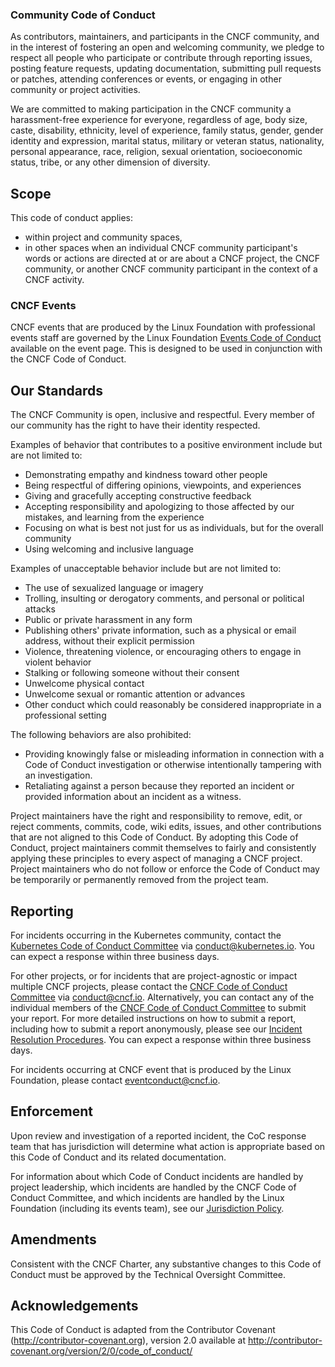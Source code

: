 
### Community Code of Conduct

As contributors, maintainers, and participants in the CNCF community, and in the interest of fostering
an open and welcoming community, we pledge to respect all people who participate or contribute
through reporting issues, posting feature requests, updating documentation,
submitting pull requests or patches, attending conferences or events, or engaging in other community or project activities.

We are committed to making participation in the CNCF community a harassment-free experience for everyone, regardless of age, body size, caste, disability, ethnicity, level of experience, family status, gender, gender identity and expression, marital status, military or veteran status, nationality, personal appearance, race, religion, sexual orientation, socioeconomic status, tribe, or any other dimension of diversity.

## Scope

This code of conduct applies:
* within project and community spaces,
* in other spaces when an individual CNCF community participant's words or actions are directed at or are about a CNCF project, the CNCF community, or another CNCF community participant in the context of a CNCF activity.

### CNCF Events

CNCF events that are produced by the Linux Foundation with professional events staff are governed by the Linux Foundation [Events Code of Conduct](https://events.linuxfoundation.org/code-of-conduct/) available on the event page. This is designed to be used in conjunction with the CNCF Code of Conduct.

## Our Standards

The CNCF Community is open, inclusive and respectful. Every member of our community has the right to have their identity respected.

Examples of behavior that contributes to a positive environment include but are not limited to:

* Demonstrating empathy and kindness toward other people
* Being respectful of differing opinions, viewpoints, and experiences
* Giving and gracefully accepting constructive feedback
* Accepting responsibility and apologizing to those affected by our mistakes,
  and learning from the experience
* Focusing on what is best not just for us as individuals, but for the
  overall community
* Using welcoming and inclusive language


Examples of unacceptable behavior include but are not limited to:

* The use of sexualized language or imagery
* Trolling, insulting or derogatory comments, and personal or political attacks
* Public or private harassment in any form
* Publishing others' private information, such as a physical or email
  address, without their explicit permission
* Violence, threatening violence, or encouraging others to engage in violent behavior
* Stalking or following someone without their consent
* Unwelcome physical contact
* Unwelcome sexual or romantic attention or advances
* Other conduct which could reasonably be considered inappropriate in a
  professional setting

The following behaviors are also prohibited:
* Providing knowingly false or misleading information in connection with a Code of Conduct investigation or otherwise intentionally tampering with an investigation.
* Retaliating against a person because they reported an incident or provided information about an incident as a witness.

Project maintainers have the right and responsibility to remove, edit, or reject comments, commits, code, wiki edits, issues, and other contributions that are not aligned to this Code of Conduct.
By adopting this Code of Conduct, project maintainers commit themselves to fairly and consistently applying these principles to every aspect
of managing a CNCF project.
Project maintainers who do not follow or enforce the Code of Conduct may be temporarily or permanently removed from the project team.

## Reporting

For incidents occurring in the Kubernetes community, contact the [Kubernetes Code of Conduct Committee](https://git.k8s.io/community/committee-code-of-conduct) via <conduct@kubernetes.io>. You can expect a response within three business days.

For other projects, or for incidents that are project-agnostic or impact multiple CNCF projects, please contact the [CNCF Code of Conduct Committee](https://www.cncf.io/conduct/committee/) via <conduct@cncf.io>.  Alternatively, you can contact any of the individual members of the [CNCF Code of Conduct Committee](https://www.cncf.io/conduct/committee/) to submit your report. For more detailed instructions on how to submit a report, including how to submit a report anonymously, please see our [Incident Resolution Procedures](https://github.com/cncf/foundation/blob/main/code-of-conduct/coc-incident-resolution-procedures.md). You can expect a response within three business days.

For incidents occurring at CNCF event that is produced by the Linux Foundation, please contact <eventconduct@cncf.io>.

## Enforcement

Upon review and investigation of a reported incident, the CoC response team that has jurisdiction will determine what action is appropriate based on this Code of Conduct and its related documentation.

For information about which Code of Conduct incidents are handled by project leadership, which incidents are handled by the CNCF Code of Conduct Committee, and which incidents are handled by the Linux Foundation (including its events team), see our [Jurisdiction Policy](https://github.com/cncf/foundation/blob/main/code-of-conduct/coc-committee-jurisdiction-policy.md).

## Amendments

Consistent with the CNCF Charter, any substantive changes to this Code of Conduct must be approved by the Technical Oversight Committee.

## Acknowledgements

This Code of Conduct is adapted from the Contributor Covenant
(http://contributor-covenant.org), version 2.0 available at
http://contributor-covenant.org/version/2/0/code_of_conduct/
